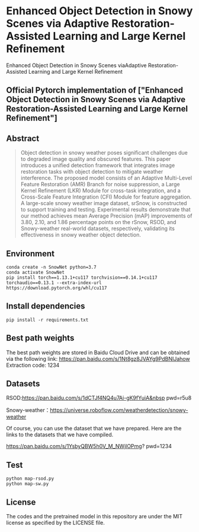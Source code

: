 
# Enhanced Object Detection in Snowy Scenes via Adaptive Restoration-Assisted Learning and Large Kernel Refinement
Enhanced Object Detection in Snowy Scenes viaAdaptive Restoration-Assisted Learning and Large Kernel Refinement

## Official Pytorch implementation of ["Enhanced Object Detection in Snowy Scenes via Adaptive Restoration-Assisted Learning and Large Kernel Refinement"]

## Abstract
> Object detection in snowy weather poses significant challenges due to degraded image quality and obscured features. This paper introduces a unified detection framework that integrates image restoration tasks with object detection to mitigate weather interference. The proposed model consists of an Adaptive Multi-Level Feature Restoration (AMR) Branch for noise suppression, a Large Kernel Refinement (LKR) Module for cross-task integration, and a Cross-Scale Feature Integration (CFI) Module for feature aggregation. A large-scale snowy weather image dataset, srSnow, is constructed to support training and testing. Experimental results demonstrate that our method achieves mean Average Precision (mAP) improvements of 3.80, 2.10, and 1.86 percentage points on the rSnow, RSOD, and Snowy-weather real-world datasets, respectively, validating its effectiveness in snowy weather object detection.
## Environment
```
conda create -n SnowNet python=3.7
conda activate SnowNet
pip install torch==1.13.1+cu117 torchvision==0.14.1+cu117 torchaudio==0.13.1 --extra-index-url https://download.pytorch.org/whl/cu117
```

## Install dependencies
```
pip install -r requirements.txt
```

## Best path weights
The best path weights are stored in Baidu Cloud Drive and can be obtained via the following link: https://pan.baidu.com/s/1Nt8gz8JVAYg9PdBNIJahow
Extraction code: 1234

## Datasets
RSOD:https://pan.baidu.com/s/1dCTJf4NQ4u7Ai-gK9fYuiA&nbsp
pwd=r5u8


Snowy-weather：https://universe.roboflow.com/weatherdetection/snowy-weather

Of course, you can use the dataset that we have prepared.
Here are the links to the datasets that we have compiled.

https://pan.baidu.com/s/1YsbyQBW5h0V_M_NWjlOPmg?
pwd=1234

## Test

```
python map-rsod.py
python map-sw.py
```
## License
The codes and the pretrained model in this repository are under the MIT license as specified by the LICENSE file.<br>
